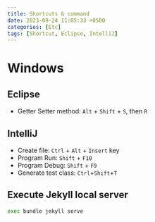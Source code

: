 ```yaml
---
title: Shortcuts & command
date: 2023-09-24 11:05:33 +0500
categories: [Etc]
tags: [Shortcut, Eclipse, IntelliJ]
---
```


# Windows

## Eclipse 
- Getter Setter method: `Alt` + `Shift` + `S`, then `R`

## IntelliJ
- Create file: `Ctrl` + `Alt` + `Insert` key
- Program Run: `Shift` + `F10`
- Program Debug: `Shift` + `F9`
- Generate test class: `Ctrl`+`Shift`+`T`

## Execute Jekyll local server
```bash
exec bundle jekyll serve
```



